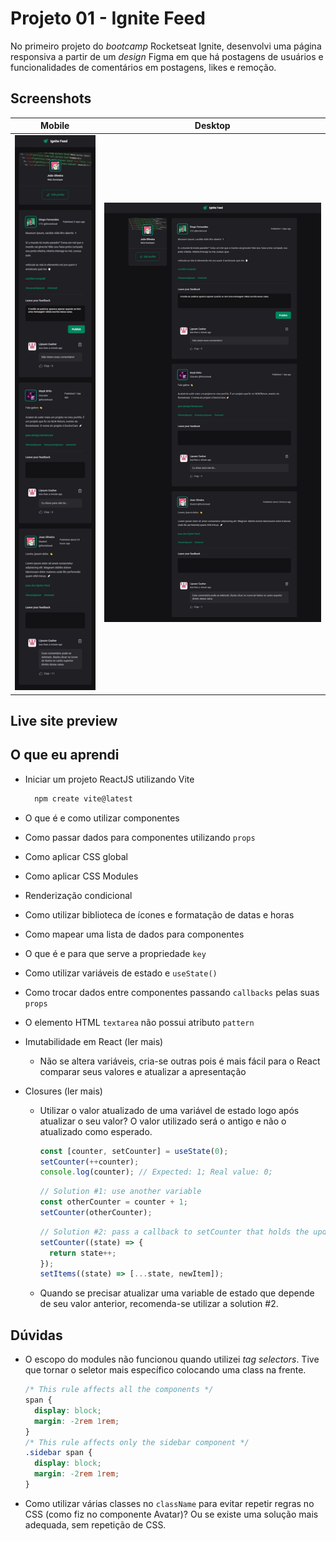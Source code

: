 # Projeto 01 - Ignite Feed

No primeiro projeto do <em>bootcamp</em> Rocketseat Ignite, desenvolvi uma página responsiva a partir de um <em>design</em> Figma em que há postagens de usuários e funcionalidades de comentários em postagens, likes e remoção.

## Screenshots

|                                              Mobile                                              |                                              Desktop                                               |
| :----------------------------------------------------------------------------------------------: | :------------------------------------------------------------------------------------------------: |
| <img src="screenshots/mobile.jpeg" alt="Screenshot of my solution for mobile devices" width=200> | <img src="screenshots/desktop.jpeg" alt="Screenshot of my solution for desktop devices" width=600> |

## Live site preview

<!-- TODO -->

## O que eu aprendi

- Iniciar um projeto ReactJS utilizando Vite

  ```bash
    npm create vite@latest
  ```

- O que é e como utilizar componentes

- Como passar dados para componentes utilizando `props`

- Como aplicar CSS global

- Como aplicar CSS Modules

- Renderização condicional

- Como utilizar biblioteca de ícones e formatação de datas e horas

- Como mapear uma lista de dados para componentes

- O que é e para que serve a propriedade `key`

- Como utilizar variáveis de estado e `useState()`

- Como trocar dados entre componentes passando `callbacks` pelas suas `props`

- O elemento HTML `textarea` não possui atributo `pattern`

- Imutabilidade em React (ler mais)

  - Não se altera variáveis, cria-se outras pois é mais fácil para o React comparar seus valores e atualizar a apresentação

- Closures (ler mais)

  - Utilizar o valor atualizado de uma variável de estado logo após atualizar o seu valor? O valor utilizado será o antigo e não o atualizado como esperado.

    ```js
    const [counter, setCounter] = useState(0);
    setCounter(++counter);
    console.log(counter); // Expected: 1; Real value: 0;
    ```

    ```js
    // Solution #1: use another variable
    const otherCounter = counter + 1;
    setCounter(otherCounter);
    ```

    ```js
    // Solution #2: pass a callback to setCounter that holds the updated desired value
    setCounter((state) => {
      return state++;
    });
    setItems((state) => [...state, newItem]);
    ```

  - Quando se precisar atualizar uma variable de estado que depende de seu valor anterior, recomenda-se utilizar a solution #2.

## Dúvidas

- O escopo do modules não funcionou quando utilizei <em>tag selectors</em>. Tive que tornar o seletor mais específico colocando uma class na frente.

  ```css
  /* This rule affects all the components */
  span {
    display: block;
    margin: -2rem 1rem;
  }
  /* This rule affects only the sidebar component */
  .sidebar span {
    display: block;
    margin: -2rem 1rem;
  }
  ```

- Como utilizar várias classes no `className` para evitar repetir regras no CSS (como fiz no componente Avatar)? Ou se existe uma solução mais adequada, sem repetição de CSS.
